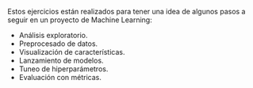 
Estos ejercicios están realizados para tener una idea de algunos pasos a seguir en un proyecto de Machine Learning:

- Análisis exploratorio.
- Preprocesado de datos.
- Visualización de características.
- Lanzamiento de modelos.
- Tuneo de hiperparámetros.
- Evaluación con métricas.
